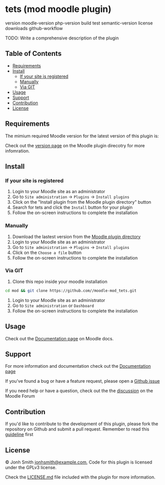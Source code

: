 <!--
    This file is part of Moodle - https://moodle.org/

    Moodle is free software: you can redistribute it and/or modify
    it under the terms of the GNU General Public License as published by
    the Free Software Foundation, either version 3 of the License, or
    (at your option) any later version.

    Moodle is distributed in the hope that it will be useful,
    but WITHOUT ANY WARRANTY; without even the implied warranty of
    MERCHANTABILITY or FITNESS FOR A PARTICULAR PURPOSE.  See the
    GNU General Public License for more details.

    You should have received a copy of the GNU General Public License
    along with Moodle.  If not, see <http://www.gnu.org/licenses/>.
-->
<!--MPDK-HEADER-->
# tets (mod moodle plugin)





version moodle-version php-version build test semantic-version license downloads github-workflow
<!--/MPDK-HEADER-->

<!--MPDK-SHORT-DESCRIPTION-->

<!--/MPDK-SHORT-DESCRIPTION-->

<!--MPDK-DESCRIPTION-->
TODO: Write a comprehensive description of the plugin
<!--/MPDK-DESCRIPTION-->

<!--MPDK-TOK-->
## Table of Contents
  - [Requirements](#requirements)
  - [Install](#install)
    - [If your site is registered](#if-your-site-is-registered)
    - [Manually](#manually)
    - [Via GIT](#via-git)
  - [Usage](#usage)
  - [Support](#support)
  - [Contribution](#contribution)
  - [License](#license)
<!--/MPDK-TOK-->

<!--MPDK-REQUIREMENTS-->
## Requirements
The mimium required Moodle version for the latest version of this plugin is: 

Check out the [version page](https://moodle.org/plugins/tets) on the Moodle plugin direcotry for more infomration.


<!--/MPDK-REQUIREMENTS-->

<!--MPDK-INSTALL-->
## Install

### If your site is registered
1. Login to your Moodle site as an administrator
2. Go to `Site administration` -> `Plugins` -> `Install plugins`
3. Click on the "Install plugin from the Moodle plugin directory" button
4. Search for tets and click the `Install` button for your plugin
5. Follow the on-screen instructions to complete the installation


### Manually
1. Download the lastest version from the [Moodle plugin directory](https://moodle.org/plugins/tets)
2. Login to your Moodle site as an administrator
3. Go to `Site administration` -> `Plugins` -> `Install plugins`
4. Click on the `Choose a file` button
5. Follow the on-screen instructions to complete the installation

### Via GIT
1. Clone this repo inside your moodle installation
```bash
cd mod && git clone https://github.com//moodle-mod_tets.git
```
1. Login to your Moodle site as an administrator
2. Go to `Site administration` or `Dashboard`
3. Follow the on-screen instructions to complete the installation
<!--/MPDK-INSTALL-->

## Usage
Check out the [Documentation page](https://docs.moodle.org/en/{shortname}) on Moodle docs.

<!--MPDK-SUPPORT-->
## Support
For more information and documentation check out the [Documentation page](https://docs.moodle.org/en/{shortname})

If you've found a bug or have a feature request, please open a [Github issue](https://github.com//moodle-mod_tets.git/issues)

If you need help or have a question, check out the the [discussion]() on the Moodle Forum
<!--/MPDK-SUPPORT-->

<!--MPDK-CONTRIB-->
## Contribution
If you'd like to contribute to the development of this plugin, please fork the repository on Github and submit a pull request.
Remember to read this [guideline](https://github.com/mattiabonzi/mpdk/blob/master/CONTRIBUTE-TO-PLUGIN.md) first
<!--/MPDK-CONTRIB-->

<!--MPDK-LICENSE-->
## License
&copy; Jonh Smith <jonhsmith@example.com>, Code for this plugin is licensed under the GPLv3 license.

Check the [LICENSE.md]() file included with the plugin for more information.
<!--/MPDK-LICENSE-->